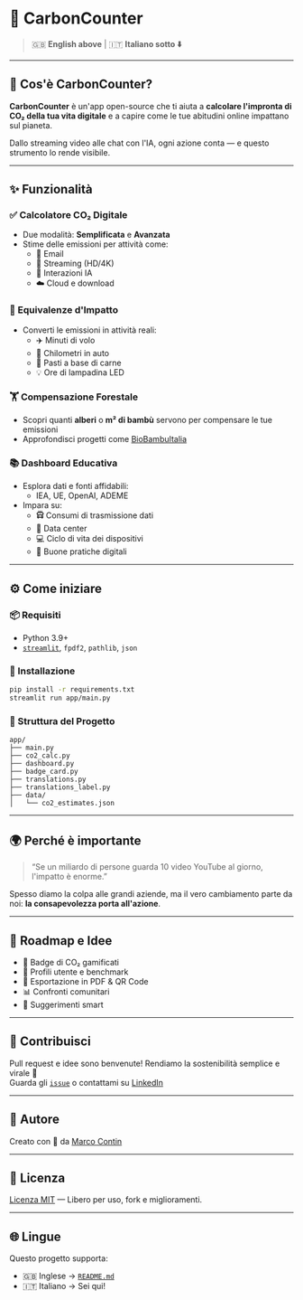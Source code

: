 # 🌿 CarbonCounter

> 🇬🇧 **English above** | 🇮🇹 **Italiano sotto ⬇️**

---

## 🚀 Cos'è CarbonCounter?

**CarbonCounter** è un'app open-source che ti aiuta a **calcolare l'impronta di CO₂ della tua vita digitale** e a capire come le tue abitudini online impattano sul pianeta.

Dallo streaming video alle chat con l'IA, ogni azione conta — e questo strumento lo rende visibile.

---

## ✨ Funzionalità

### ✅ Calcolatore CO₂ Digitale
- Due modalità: **Semplificata** e **Avanzata**
- Stime delle emissioni per attività come:
  - 📧 Email
  - 🎥 Streaming (HD/4K)
  - 🤖 Interazioni IA
  - ☁️ Cloud e download

### 🌈 Equivalenze d'Impatto
- Converti le emissioni in attività reali:
  - ✈️ Minuti di volo
  - 🚗 Chilometri in auto
  - 🍔 Pasti a base di carne
  - 💡 Ore di lampadina LED

### 🏋 Compensazione Forestale
- Scopri quanti **alberi** o **m² di bambù** servono per compensare le tue emissioni
- Approfondisci progetti come [BioBambuItalia](https://www.biobambuzeroco2.it/)

### 📚 Dashboard Educativa
- Esplora dati e fonti affidabili:
  - IEA, UE, OpenAI, ADEME
- Impara su:
  - 🛱 Consumi di trasmissione dati
  - 🏢 Data center
  - 💻 Ciclo di vita dei dispositivi
  - 🧠 Buone pratiche digitali

---

## ⚙️ Come iniziare

### 📦 Requisiti
- Python 3.9+
- [`streamlit`](https://streamlit.io), `fpdf2`, `pathlib`, `json`

### 🧪 Installazione
```bash
pip install -r requirements.txt
streamlit run app/main.py
```

### 📁 Struttura del Progetto
```
app/
├── main.py
├── co2_calc.py
├── dashboard.py
├── badge_card.py
├── translations.py
├── translations_label.py
├── data/
│   └── co2_estimates.json
```

---

## 🌍 Perché è importante

> “Se un miliardo di persone guarda 10 video YouTube al giorno, l'impatto è enorme.”

Spesso diamo la colpa alle grandi aziende, ma il vero cambiamento parte da noi: **la consapevolezza porta all'azione**.

---

## 🌟 Roadmap e Idee

- 🌟 Badge di CO₂ gamificati
- 👤 Profili utente e benchmark
- 📄 Esportazione in PDF & QR Code
- 📊 Confronti comunitari
- 🧠 Suggerimenti smart

---

## 🙌 Contribuisci

Pull request e idee sono benvenute! Rendiamo la sostenibilità semplice e virale 🚥  
Guarda gli [`issue`](https://github.com/tuo-nome/carboncounter/issues) o contattami su [LinkedIn](https://www.linkedin.com/in/contin-marco-padova/)

---

## 👤 Autore

Creato con 💚 da [Marco Contin](https://www.linkedin.com/in/contin-marco-padova/)

---

## 📄 Licenza

[Licenza MIT](LICENSE) — Libero per uso, fork e miglioramenti.

---

## 🌐 Lingue

Questo progetto supporta:

- 🇬🇧 Inglese → [`README.md`](README.md)
- 🇮🇹 Italiano → Sei qui!